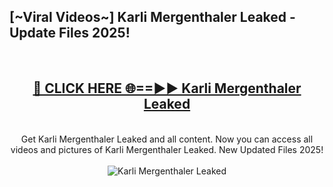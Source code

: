 <h2>[~Viral Videos~] Karli Mergenthaler Leaked - Update Files 2025!</h2>
<br>
<div align="center">
<h2><a href="https://betterlinks.top/A2PfLJ" rel="nofollow">🔴 CLICK HERE 🌐==►► Karli Mergenthaler Leaked</a></h2>
<br>
Get Karli Mergenthaler Leaked and all content. Now you can access all videos and pictures of Karli Mergenthaler Leaked. New Updated Files 2025!
<br>
<br>
<a href="https://betterlinks.top/A2PfLJ" rel="nofollow" data-target="animated-image.originalLink"><img src="https://i.ibb.co.com/WyWwxjT/player-gif2.gif" alt="Karli Mergenthaler Leaked" style="max-width: 100%; display: inline-block;" data-target="animated-image.originalImage"></a>
</div>
<br>

